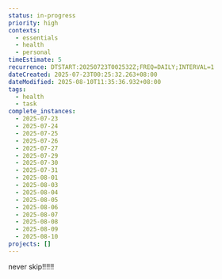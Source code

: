 ```yaml
---
status: in-progress
priority: high
contexts:
  - essentials
  - health
  - personal
timeEstimate: 5
recurrence: DTSTART:20250723T002532Z;FREQ=DAILY;INTERVAL=1
dateCreated: 2025-07-23T00:25:32.263+08:00
dateModified: 2025-08-10T11:35:36.932+08:00
tags:
  - health
  - task
complete_instances:
  - 2025-07-23
  - 2025-07-24
  - 2025-07-25
  - 2025-07-26
  - 2025-07-27
  - 2025-07-29
  - 2025-07-30
  - 2025-07-31
  - 2025-08-01
  - 2025-08-03
  - 2025-08-04
  - 2025-08-05
  - 2025-08-06
  - 2025-08-07
  - 2025-08-08
  - 2025-08-09
  - 2025-08-10
projects: []
---
```


never skip!!!!!!

